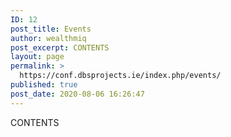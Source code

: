 ```yaml
---
ID: 12
post_title: Events
author: wealthmiq
post_excerpt: CONTENTS
layout: page
permalink: >
  https://conf.dbsprojects.ie/index.php/events/
published: true
post_date: 2020-08-06 16:26:47
---
```

CONTENTS